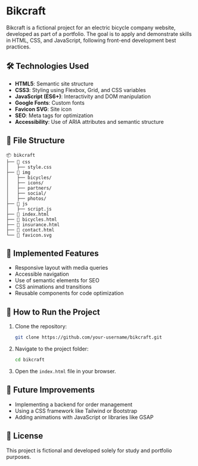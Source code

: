 # Bikcraft

Bikcraft is a fictional project for an electric bicycle company website, developed as part of a portfolio. The goal is to apply and demonstrate skills in HTML, CSS, and JavaScript, following front-end development best practices.

## 🛠️ Technologies Used

- **HTML5**: Semantic site structure
- **CSS3**: Styling using Flexbox, Grid, and CSS variables
- **JavaScript (ES6+)**: Interactivity and DOM manipulation
- **Google Fonts**: Custom fonts
- **Favicon SVG**: Site icon
- **SEO**: Meta tags for optimization
- **Accessibility**: Use of ARIA attributes and semantic structure

## 📂 File Structure

```
📦 bikcraft
├── 📂 css
│   ├── style.css
├── 📂 img
│   ├── bicycles/
│   ├── icons/
│   ├── partners/
│   ├── social/
│   ├── photos/
├── 📂 js
│   ├── script.js
├── 📜 index.html
├── 📜 bicycles.html
├── 📜 insurance.html
├── 📜 contact.html
└── 📜 favicon.svg
```

## 📌 Implemented Features

- Responsive layout with media queries
- Accessible navigation
- Use of semantic elements for SEO
- CSS animations and transitions
- Reusable components for code optimization

## 🚀 How to Run the Project

1. Clone the repository:
   ```bash
   git clone https://github.com/your-username/bikcraft.git
   ```
2. Navigate to the project folder:
   ```bash
   cd bikcraft
   ```
3. Open the `index.html` file in your browser.

## 🔧 Future Improvements

- Implementing a backend for order management
- Using a CSS framework like Tailwind or Bootstrap
- Adding animations with JavaScript or libraries like GSAP

## 📄 License

This project is fictional and developed solely for study and portfolio purposes.
